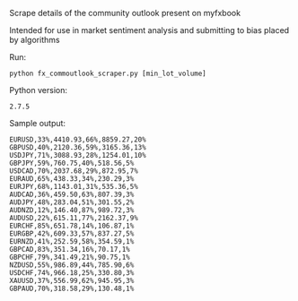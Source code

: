 Scrape details of the community outlook present on myfxbook 

Intended for use in market sentiment analysis and submitting to bias placed by algorithms

Run:

	python fx_commoutlook_scraper.py [min_lot_volume]

Python version:

	2.7.5

Sample output:

	EURUSD,33%,4410.93,66%,8859.27,20%
	GBPUSD,40%,2120.36,59%,3165.36,13%
	USDJPY,71%,3088.93,28%,1254.01,10%
	GBPJPY,59%,760.75,40%,518.56,5%
	USDCAD,70%,2037.68,29%,872.95,7%
	EURAUD,65%,438.33,34%,230.29,3%
	EURJPY,68%,1143.01,31%,535.36,5%
	AUDCAD,36%,459.50,63%,807.39,3%
	AUDJPY,48%,283.04,51%,301.55,2%
	AUDNZD,12%,146.40,87%,989.72,3%
	AUDUSD,22%,615.11,77%,2162.37,9%
	EURCHF,85%,651.78,14%,106.87,1%
	EURGBP,42%,609.33,57%,837.27,5%
	EURNZD,41%,252.59,58%,354.59,1%
	GBPCAD,83%,351.34,16%,70.17,1%
	GBPCHF,79%,341.49,21%,90.75,1%
	NZDUSD,55%,986.89,44%,785.90,6%
	USDCHF,74%,966.18,25%,330.80,3%
	XAUUSD,37%,556.99,62%,945.95,3%
	GBPAUD,70%,318.58,29%,130.48,1%